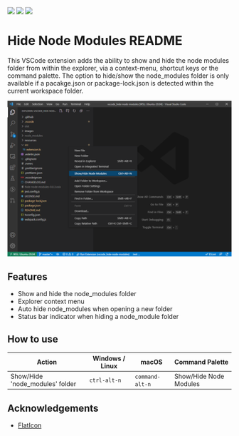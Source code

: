[![](https://vsmarketplacebadge.apphb.com/version/chrisbibby.hide-node-modules.svg)](https://marketplace.visualstudio.com/items?itemName=chrisbibby.hide-node-modules)
[![](https://vsmarketplacebadge.apphb.com/installs/chrisbibby.hide-node-modules.svg)](https://marketplace.visualstudio.com/items?itemName=chrisbibby.hide-node-modules)
[![](https://vsmarketplacebadge.apphb.com/rating/chrisbibby.hide-node-modules.svg)](https://marketplace.visualstudio.com/items?itemName=chrisbibby.hide-node-modules&ssr=false#review-details)

# Hide Node Modules README

This VSCode extension adds the ability to show and hide the node modules folder from within the explorer, via a context-menu, shortcut keys or the command palette.  The option to hide/show the node_modules folder is only available if a pacakge.json or package-lock.json is detected within the current workspace folder.

![Hide Node Modules VSCode Extension](https://raw.githubusercontent.com/chrisbibby/vscode_hide-node-modules/master/resources/hide-node-modules_screenshot_01.png 'Hide Node Modules')

## Features

- Show and hide the node_modules folder
- Explorer context menu 
- Auto hide node_modules when opening a new folder
- Status bar indicator when hiding a node_module folder

## How to use

| Action                          | Windows / Linux | macOS             | Command Palette         |
| ------------------------------- | --------------- | ----------------- | ----------------------- |
| Show/Hide 'node_modules' folder | `ctrl-alt-n`    | `command-alt-n`   | Show/Hide Node Modules  |

## Acknowledgements

- [FlatIcon](https://www.flaticon.com/free-icon/hide_482706)